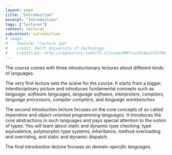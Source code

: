 ```yaml
---
layout: page
title: "Introduction"
excerpt: "Introduction"
tags: ["lectures"]
context: lectures
subcontext: introduction
# image: 
#    feature: "lecture.jpg"
#    credit: Delft University of Technology
#    creditlink: http://repository.tudelft.nl/view/MMP/uuid%3Aa2f25709-c56e-453e-9394-4a05acf603a4/
---
```


The course comes with three introductionary lectures about different kinds of languages.

The very first lecture sets the scene for the course. It starts from a bigger, interdisciplinary picture and introduces fundamental concepts such as *language*, *software languages*, *language software*, *interpreters*, *compilers*, *language processors*, *compiler compilers*, and *language workbenches*.

The second introduction lecture focuses on the core concepts of so called *imperative* and *object-oriented programming languages*. It introduces the core abstractions in such languages and pays special attention to the notion of types. You will learn about static and dynamic type checking, type equivalence, polymorphic type systems, inheritance, method overloading and overriding, and static and dynamic dispatch.

The final introduction lecture focuses on *domain-specific languages*.
